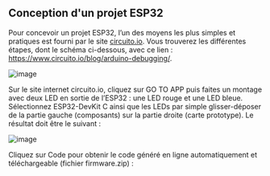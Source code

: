 ## Conception d'un projet ESP32

Pour concevoir un projet ESP32, l’un des moyens les plus simples et pratiques est fourni par le site [circuito.io](http://www.circuito.io). Vous trouverez les différentes étapes, dont le schéma ci-dessous, avec ce lien : https://www.circuito.io/blog/arduino-debugging/.
 
 ![image](https://user-images.githubusercontent.com/44494044/129628146-fa27be7a-1a82-4374-ae26-b704020b5147.png)

Sur le site internet circuito.io, cliquez sur GO TO APP puis faites un montage avec deux LED en sortie de l’ESP32 : une LED rouge et une LED bleue. Sélectionnez ESP32-DevKit C ainsi que les LEDs par simple glisser-déposer de la partie gauche (composants) sur la partie droite (carte prototype).
Le résultat doit être le suivant :

![image](https://user-images.githubusercontent.com/44494044/129630994-770353b0-1136-43af-9009-c30e80203667.png)

Cliquez sur Code pour obtenir le code généré en ligne automatiquement et téléchargeable (fichier firmware.zip) :


